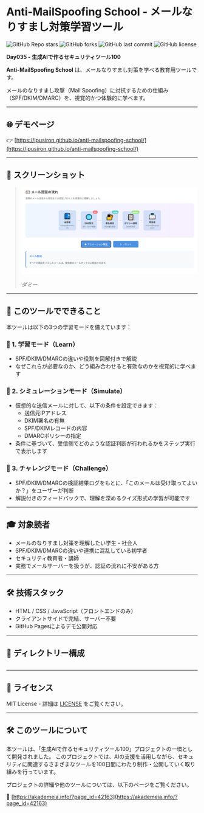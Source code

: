 # Anti-MailSpoofing School - メールなりすまし対策学習ツール

![GitHub Repo stars](https://img.shields.io/github/stars/ipusiron/anti-mailspoofing-school?style=social)
![GitHub forks](https://img.shields.io/github/forks/ipusiron/anti-mailspoofing-school?style=social)
![GitHub last commit](https://img.shields.io/github/last-commit/ipusiron/anti-mailspoofing-school)
![GitHub license](https://img.shields.io/github/license/ipusiron/anti-mailspoofing-school)

**Day035 - 生成AIで作るセキュリティツール100**

**Anti-MailSpoofing School** は、メールなりすまし対策を学べる教育用ツールです。

メールのなりすまし攻撃（Mail Spoofing）に対抗するための仕組み（SPF/DKIM/DMARC）を、視覚的かつ体験的に学べます。

---

## 🌐 デモページ

👉 [https://ipusiron.github.io/anti-mailspoofing-school/](https://ipusiron.github.io/anti-mailspoofing-school/)

---

## 📸 スクリーンショット

> ![ダミー](assets/screenshot.png)
>
> *ダミー*

---

## 🔰 このツールでできること

本ツールは以下の3つの学習モードを備えています：

### 🧠 1. 学習モード（Learn）
- SPF/DKIM/DMARCの違いや役割を図解付きで解説
- なぜこれらが必要なのか、どう組み合わせると有効なのかを視覚的に学べます

### 🧪 2. シミュレーションモード（Simulate）
- 仮想的な送信メールに対して、以下の条件を設定できます：
  - 送信元IPアドレス
  - DKIM署名の有無
  - SPF/DKIMレコードの内容
  - DMARCポリシーの指定
- 条件に基づいて、受信側でどのような認証判断が行われるかをステップ実行で表示します

### 🎯 3. チャレンジモード（Challenge）
- SPF/DKIM/DMARCの検証結果ログをもとに、「このメールは受け取ってよいか？」をユーザーが判断
- 解説付きのフィードバックで、理解を深めるクイズ形式の学習が可能です

---

## 🎓 対象読者

- メールのなりすまし対策を理解したい学生・社会人
- SPF/DKIM/DMARCの違いや連携に混乱している初学者
- セキュリティ教育者・講師
- 実務でメールサーバーを扱うが、認証の流れに不安がある方

---

## 🛠️ 技術スタック

- HTML / CSS / JavaScript（フロントエンドのみ）
- クライアントサイドで完結、サーバー不要
- GitHub Pagesによるデモ公開対応

---

## 📂 ディレクトリー構成

```
```

---

## 📄 ライセンス

MIT License - 詳細は [LICENSE](LICENSE) をご覧ください。

---

## 🛠 このツールについて

本ツールは、「生成AIで作るセキュリティツール100」プロジェクトの一環として開発されました。 このプロジェクトでは、AIの支援を活用しながら、セキュリティに関連するさまざまなツールを100日間にわたり制作・公開していく取り組みを行っています。

プロジェクトの詳細や他のツールについては、以下のページをご覧ください。

🔗 [https://akademeia.info/?page_id=42163](https://akademeia.info/?page_id=42163)
